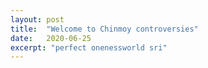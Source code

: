 ```yaml
---
layout: post
title:  "Welcome to Chinmoy controversies"
date:   2020-06-25
excerpt: "perfect onenessworld sri"
---
```

